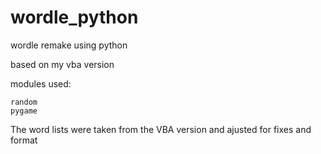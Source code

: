 # wordle_python
wordle remake using python


based on my vba version

modules used:

    random
    pygame

The word lists were taken from the VBA version and ajusted for fixes and format



